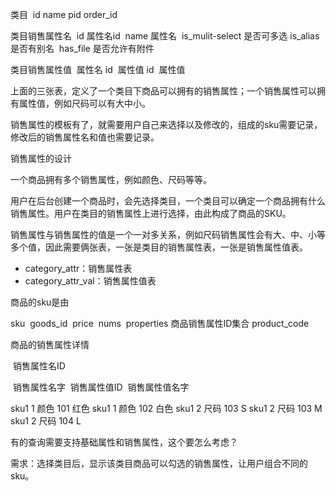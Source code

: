 类目
​    id name pid order_id

类目销售属性名
​    id         属性名id
​    name       属性名
​    is_mulit-select    是否可多选
​    is_alias   是否有别名
​    has_file   是否允许有附件

类目销售属性值
​    属性名 id
​    属性值 id
​    属性值
​    

上面的三张表，定义了一个类目下商品可以拥有的销售属性；一个销售属性可以拥有属性值，例如尺码可以有大中小。

销售属性的模板有了，就需要用户自己来选择以及修改的，组成的sku需要记录，修改后的销售属性名和值也需要记录。



销售属性的设计

一个商品拥有多个销售属性，例如颜色、尺码等等。

用户在后台创建一个商品时，会先选择类目，一个类目可以确定一个商品拥有什么销售属性。用户在类目的销售属性上进行选择，由此构成了商品的SKU。

销售属性与销售属性的值是一个一对多关系，例如尺码销售属性会有大、中、小等多个值，因此需要俩张表，一张是类目的销售属性表，一张是销售属性值表。

- category_attr：销售属性表
- category_attr_val：销售属性值表



商品的sku是由





sku
​    goods_id
​    price
​    nums
​    properties    商品销售属性ID集合
​    product_code

商品的销售属性详情

​    销售属性名ID

​    销售属性名字
​    销售属性值ID
​    销售属性值名字

sku1 1 颜色 101 红色
sku1 1 颜色 102 白色
sku1 2 尺码 103 S
sku1 2 尺码 103 M
sku1 2 尺码 104 L

有的查询需要支持基础属性和销售属性，这个要怎么考虑？

需求：选择类目后，显示该类目商品可以勾选的销售属性，让用户组合不同的sku。